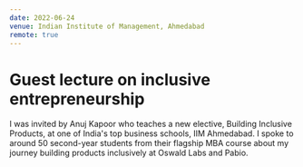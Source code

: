 ```yaml
---
date: 2022-06-24
venue: Indian Institute of Management, Ahmedabad
remote: true
---
```


# Guest lecture on inclusive entrepreneurship

I was invited by Anuj Kapoor who teaches a new elective, Building Inclusive Products, at one of India's top business schools, IIM Ahmedabad. I spoke to around 50 second-year students from their flagship MBA course about my journey building products inclusively at Oswald Labs and Pabio.
